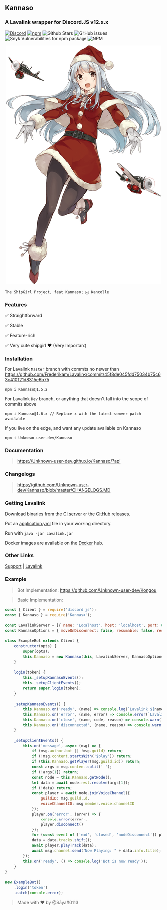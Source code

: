 ## Kannaso
### A Lavalink wrapper for Discord.JS v12.x.x
[![Discord](https://img.shields.io/discord/423116740810244097?style=flat-square)](https://discordapp.com/invite/FVqbtGu)
[![npm](https://img.shields.io/npm/v/Kannaso?style=flat-square)](https://www.npmjs.com/package/Kannaso)
![Github Stars](https://img.shields.io/github/stars/Unknown-user-dev/Kannaso?style=flat-square)
![GitHub issues](https://img.shields.io/github/issues-raw/Unknown-user-dev/Kannaso?style=flat-square)
![Snyk Vulnerabilities for npm package](https://img.shields.io/snyk/vulnerabilities/npm/Kannaso?style=flat-square) 
![NPM](https://img.shields.io/npm/l/Kannaso?style=flat-square)

<p align="center">
  <img width="497" height="768" alt="Kannaso" src="https://raw.githubusercontent.com/Unknown-user-dev/Kannaso/master/assets/cover.png"></img>
</p>

```
The ShipGirl Project, feat Kannaso; ⓒ Kancolle
```

### Features

✅ Straightforward

✅ Stable

✅ Feature-rich

✅ Very cute shipgirl ❤ (Very Important)

### Installation

For Lavalink `Master` branch with commits no newer than https://github.com/Frederikam/Lavalink/commit/45f8de045fdd75034b75c63c410121d8315e6b75
```
npm i Kannaso@1.5.2
```
For Lavalink `Dev` branch, or anything that doesn't fall into the scope of commits above
```
npm i Kannaso@1.6.x // Replace x with the latest semver patch available
```
If you live on the edge, and want any update available on Kannaso
```
npm i Unknown-user-dev/Kannaso
```

### Documentation

> https://Unknown-user-dev.github.io/Kannaso/?api

### Changelogs

> https://github.com/Unknown-user-dev/Kannaso/blob/master/CHANGELOGS.MD

### Getting Lavalink

Download binaries from the [CI server](https://ci.fredboat.com/viewLog.html?buildId=lastSuccessful&buildTypeId=Lavalink_Build&tab=artifacts&guest=1) or the [GitHub](https://github.com/Frederikam/Lavalink/releases) releases.

Put an [application.yml](https://github.com/Frederikam/Lavalink/blob/master/LavalinkServer/application.yml.example) file in your working directory.

Run with `java -jar Lavalink.jar`

Docker images are available on the [Docker](https://hub.docker.com/r/fredboat/lavalink/) hub.

### Other Links

[Support](https://discord.gg/FVqbtGu) | [Lavalink](https://github.com/Frederikam/Lavalink)

### Example

> Bot Implementation: https://github.com/Unknown-user-dev/Kongou

> Basic Implementation:

```js
const { Client } = require('discord.js');
const { Kannaso } = require('Kannaso');

const LavalinkServer = [{ name: 'Localhost', host: 'localhost', port: 6969, auth: 'big_weeb' }];
const KannasoOptions = { moveOnDisconnect: false, resumable: false, resumableTimeout: 30, reconnectTries: 2, restTimeout: 10000 };

class ExampleBot extends Client {
    constructor(opts) {
        super(opts);
        this.Kannaso = new Kannaso(this, LavalinkServer, KannasoOptions);
    }

    login(token) {
        this._setupKannasoEvents();
        this._setupClientEvents();
        return super.login(token);
    }

    _setupKannasoEvents() {
        this.Kannaso.on('ready', (name) => console.log(`Lavalink ${name}: Ready!`));
        this.Kannaso.on('error', (name, error) => console.error(`Lavalink ${name}: Error Caught,`, error));
        this.Kannaso.on('close', (name, code, reason) => console.warn(`Lavalink ${name}: Closed, Code ${code}, Reason ${reason || 'No reason'}`));
        this.Kannaso.on('disconnected', (name, reason) => console.warn(`Lavalink ${name}: Disconnected, Reason ${reason || 'No reason'}`));
    }

    _setupClientEvents() {
        this.on('message', async (msg) => {
            if (msg.author.bot || !msg.guild) return;
            if (!msg.content.startsWith('$play')) return;
            if (this.Kannaso.getPlayer(msg.guild.id)) return;
            const args = msg.content.split(' ');
            if (!args[1]) return;
            const node = this.Kannaso.getNode();
            let data = await node.rest.resolve(args[1]);
            if (!data) return;
            const player = await node.joinVoiceChannel({
                guildID: msg.guild.id,
                voiceChannelID: msg.member.voice.channelID
            }); 
            player.on('error', (error) => {
                console.error(error);
                player.disconnect();
            });
            for (const event of ['end', 'closed', 'nodeDisconnect']) player.on(event, () => player.disconnect());
            data = data.tracks.shift();
            await player.playTrack(data); 
            await msg.channel.send("Now Playing: " + data.info.title);
        });
        this.on('ready', () => console.log('Bot is now ready'));
    }
}

new ExampleBot()
    .login('token')
    .catch(console.error);
```

> Made with ❤ by @Sāya#0113
